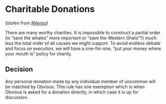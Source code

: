 # Charitable Donations

\(stolen from [_Nilenso_](https://nilenso.com/)_\)_

There are many worthy charities. It is impossible to construct a partial order \(is “save the whales” more important or “save the Western Ghats”?\) much less the total order of all causes we might support. To avoid endless debate and focus on execution, we will have a one-for-one, “put your money where your mouth is” policy for charity.

## Decision

Any personal donation made by any individual member of uncommon will be matched by Obvious. This rule has one exemption which is when Obvious is asked for a donation directly, in which case it is up for discussion.

